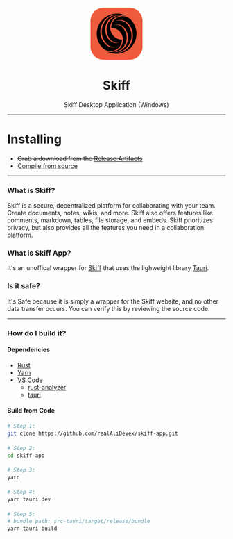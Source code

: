 <p align="center">
  <img width="120" src="./images/Skiff.png" alt="Skiff">
  <h1 align="center">Skiff</h1>
  <p align="center">Skiff Desktop Application (Windows)</p>
</p>

---

# Installing

- ~~Grab a download from the [Release Artifacts](https://github.com/realAliDevex/skiff-app/releases)~~
- [Compile from source](#dependencies)

---

### What is Skiff?

Skiff is a secure, decentralized platform for collaborating with your team. Create documents, notes, wikis, and more. Skiff also offers features like comments, markdown, tables, file storage, and embeds. Skiff prioritizes privacy, but also provides all the features you need in a collaboration platform.

### What is Skiff App?

It's an unoffical wrapper for [Skiff](https://skiff.com/) that uses the lighweight library [Tauri](https://tauri.app/).

### Is it safe?

It's Safe because it is simply a wrapper for the Skiff website, and no other data transfer occurs. You can verify this by reviewing the source code.

---

### How do I build it?

#### Dependencies

- [Rust](https://www.rust-lang.org/)
- [Yarn](https://yarnpkg.com/)
- [VS Code](https://code.visualstudio.com/)
  - [rust-analyzer](https://marketplace.visualstudio.com/items?itemName=rust-lang.rust-analyzer)
  - [tauri](https://marketplace.visualstudio.com/items?itemName=tauri-apps.tauri-vscode)

#### Build from Code

```bash
# Step 1:
git clone https://github.com/realAliDevex/skiff-app.git

# Step 2:
cd skiff-app

# Step 3:
yarn

# Step 4:
yarn tauri dev

# Step 5:
# bundle path: src-tauri/target/release/bundle
yarn tauri build
```
